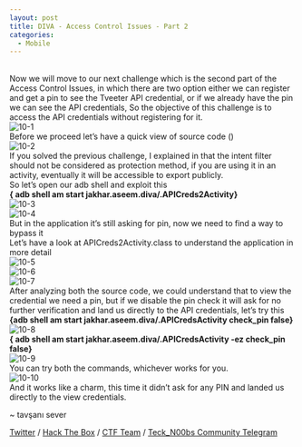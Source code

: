 ```yaml
---
layout: post
title: DIVA - Access Control Issues - Part 2
categories:
  - Mobile
---
```


<br>Now we will move to our next challenge which is the second part of the Access Control Issues, in which there are two option either we can register and get a pin to see the Tveeter API credential, or if we already have the pin we can see the API credentials, So the objective of this challenge is to access the API credentials without registering for it.
<br>![10-1](https://teckk2.github.io/assets/images/DIVA/10-1.png)
<br>Before we proceed let’s have a quick view of source code ()
<br>![10-2](https://teckk2.github.io/assets/images/DIVA/10-2.png)
<br>If you solved the previous challenge, I explained in that the intent filter should not be considered as protection method, if you are using it in an activity, eventually it will be accessible to export publicly.
<br>So let’s open our adb shell and exploit this
<br>**{ adb shell am start jakhar.aseem.diva/.APICreds2Activity}**
<br>![10-3](https://teckk2.github.io/assets/images/DIVA/10-3.png)
<br>![10-4](https://teckk2.github.io/assets/images/DIVA/10-4.png)
<br>But in the application it’s still asking for pin, now we need to find a way to bypass it
<br>Let’s have a look at APICreds2Activity.class to understand the application in more detail
<br>![10-5](https://teckk2.github.io/assets/images/DIVA/10-5.png)
<br>![10-6](https://teckk2.github.io/assets/images/DIVA/10-6.png)
<br>![10-7](https://teckk2.github.io/assets/images/DIVA/10-7.png)
<br>After analyzing both the source code, we could understand that to view the credential we need a pin, but if we disable the pin check it will ask for no further verification and land us directly to the API credentials, let’s try this
<br>**{adb shell am start jakhar.aseem.diva/.APICredsActivity check_pin false}**
<br>![10-8](https://teckk2.github.io/assets/images/DIVA/10-8.png)
<br>**{ adb shell am start jakhar.aseem.diva/.APICredsActivity -ez check_pin false}**
<br>![10-9](https://teckk2.github.io/assets/images/DIVA/10-9.png)
<br>You can try both the commands, whichever works for you.
<br>![10-10](https://teckk2.github.io/assets/images/DIVA/10-10.png)
<br>And it works like a charm, this time it didn’t ask for any PIN and landed us directly to the view credentials.

<p class="message">
  ~ tavşanı sever
</p>

[Twitter](https://twitter.com/Teck__K2) / [Hack The Box](https://www.hackthebox.eu/profile/966) / [CTF Team](https://ctftime.org/team/20102) /
[Teck_N00bs Community Telegram](https://t.me/Teck_N00bs)

<script src="https://www.hackthebox.eu/badge/966"> </script>
